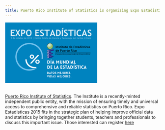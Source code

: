 ```yaml
---
title: Puerto Rico Institute of Statistics is organizing Expo Estadisticas 2015 in observance of the World Statistics Day 2015!
---
```


<img src="/images/PuertoRico_statistics_day_2015_poster.png" alt="Puerto Rico Statistics Day poster" style="width:300px"><br><br>

<a href= "http://www.estadisticas.gobierno.pr/iepr/Inicio.aspx" target="_blank" >Puerto Rico Institute of Statistics</a>. The Institute is a recently-minted independent public entity, with the mission of ensuring timely and universal access to comprehensive and reliable statistics on Puerto Rico. Expo Estadisticas 2015 fits in the strategic plan of helping improve official data and statistics by bringing together students, teachers and professionals to discuss this important issue. Those interested can register <a href="http://www.estadisticas.gobierno.pr/iepr/Sobrenosotros/Quehacemos/Actividadesoficiales/ExpoEstadisticas2015.aspx" target="_blank"> here </a>
